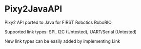 # Pixy2JavaAPI
Pixy2 API ported to Java for FIRST Robotics RoboRIO

Supported link types: SPI, I2C (Untested), UART/Serial (Untested)

New link types can be easily added by implementing Link